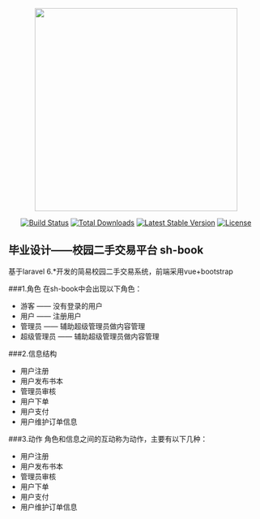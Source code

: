 <p align="center"><img src="https://res.cloudinary.com/dtfbvvkyp/image/upload/v1566331377/laravel-logolockup-cmyk-red.svg" width="400"></p>

<p align="center">
<a href="https://travis-ci.org/laravel/framework"><img src="https://travis-ci.org/laravel/framework.svg" alt="Build Status"></a>
<a href="https://packagist.org/packages/laravel/framework"><img src="https://poser.pugx.org/laravel/framework/d/total.svg" alt="Total Downloads"></a>
<a href="https://packagist.org/packages/laravel/framework"><img src="https://poser.pugx.org/laravel/framework/v/stable.svg" alt="Latest Stable Version"></a>
<a href="https://packagist.org/packages/laravel/framework"><img src="https://poser.pugx.org/laravel/framework/license.svg" alt="License"></a>
</p>

## 毕业设计——校园二手交易平台 sh-book

基于laravel 6.*开发的简易校园二手交易系统，前端采用vue+bootstrap

###1.角色
在sh-book中会出现以下角色：
- 游客 —— 没有登录的用户
- 用户 —— 注册用户
- 管理员 —— 辅助超级管理员做内容管理
- 超级管理员 —— 辅助超级管理员做内容管理

###2.信息结构
- 用户注册
- 用户发布书本
- 管理员审核
- 用户下单
- 用户支付
- 用户维护订单信息

###3.动作
角色和信息之间的互动称为动作，主要有以下几种：
- 用户注册
- 用户发布书本
- 管理员审核
- 用户下单
- 用户支付
- 用户维护订单信息
